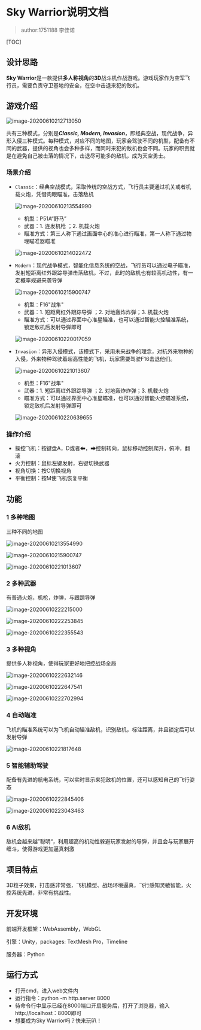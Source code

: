 # Sky Warrior说明文档

> author:1751188 李佳诺

[TOC]

## 设计思路

**Sky Warrior**是一款提供**多人称视角**的**3D**战斗机作战游戏。游戏玩家作为空军飞行员，需要负责守卫基地的安全，在空中击退来犯的敌机。

## 游戏介绍

![image-20200610212713050](C:\Users\admin\AppData\Roaming\Typora\typora-user-images\image-20200610212713050.png)

共有三种模式，分别是***Classic, Modern, Invasion***，即经典空战，现代战争，异形入侵三种模式。每种模式，对应不同的地图，玩家会驾驶不同的机型，配备有不同的武器，提供的视角也会多种多样，而同时来犯的敌机也会不同。玩家的职责就是在避免自己被击落的情况下，击退尽可能多的敌机，成为天空勇士。

### 场景介绍

- `Classic`：经典空战模式，采取传统的空战方式，飞行员主要通过机关或者机载火炮，凭借肉眼瞄准，击落敌机

  ![image-20200610213554990](C:\Users\admin\AppData\Roaming\Typora\typora-user-images\image-20200610213554990.png)

  

  - 机型：P51A“野马”
  - 武器：1. 连发机枪 ；2. 机载火炮
  - 瞄准方式：第三人称下通过画面中心的准心进行瞄准，第一人称下通过物理瞄准器瞄准

  ![image-20200610214022472](C:\Users\admin\AppData\Roaming\Typora\typora-user-images\image-20200610214022472.png)

- `Modern`：现代战争模式，智能化信息系统的空战，飞行员可以通过电子瞄准，发射短距离红外跟踪导弹击落敌机，不过，此时的敌机也有较高机动性，有一定概率规避来袭导弹

  ![image-20200610215900747](C:\Users\admin\AppData\Roaming\Typora\typora-user-images\image-20200610215900747.png)

  

  - 机型：F16"战隼"
  - 武器：1. 短距离红外跟踪导弹 ；2. 对地轰炸炸弹；3. 机载火炮
  - 瞄准方式：可以通过界面中心准星瞄准，也可以通过智能火控瞄准系统，锁定敌机后发射导弹即可

  ![image-20200610220017059](C:\Users\admin\AppData\Roaming\Typora\typora-user-images\image-20200610220017059.png)

- `Invasion`：异形入侵模式，该模式下，采用未来战争的理念，对抗外来物种的入侵，外来物种驾驶着超高性能的飞机，玩家需要驾驶F16击退他们。

  ![image-20200610221013607](C:\Users\admin\AppData\Roaming\Typora\typora-user-images\image-20200610221013607.png)

  - 机型：F16"战隼"
  - 武器：1. 短距离红外跟踪导弹 ；2. 对地轰炸炸弹；3. 机载火炮
  - 瞄准方式：可以通过界面中心准星瞄准，也可以通过智能火控瞄准系统，锁定敌机后发射导弹即可

  ![image-20200610220639655](C:\Users\admin\AppData\Roaming\Typora\typora-user-images\image-20200610220639655.png)

### 操作介绍

- 操控飞机：按键盘A，D或者⬅，➡控制转向，鼠标移动控制爬升，俯冲，翻滚
- 火力控制：鼠标左键发射，右键切换武器
- 视角切换：按C切换视角
- 平衡控制：按M使飞机恢复平衡

## 功能

### 1 多种地图

三种不同的地图

![image-20200610213554990](C:\Users\admin\AppData\Roaming\Typora\typora-user-images\image-20200610213554990.png)

![image-20200610215900747](C:\Users\admin\AppData\Roaming\Typora\typora-user-images\image-20200610215900747.png)

![image-20200610221013607](C:\Users\admin\AppData\Roaming\Typora\typora-user-images\image-20200610221013607.png)

### 2 多种武器

有普通火炮，机枪，炸弹，与跟踪导弹

![image-20200610222215000](C:\Users\admin\AppData\Roaming\Typora\typora-user-images\image-20200610222215000.png)

![image-20200610222253845](C:\Users\admin\AppData\Roaming\Typora\typora-user-images\image-20200610222253845.png)

![image-20200610222355543](C:\Users\admin\AppData\Roaming\Typora\typora-user-images\image-20200610222355543.png)

### 3 多种视角

提供多人称视角，使得玩家更好地把控战场全局

![image-20200610222632146](C:\Users\admin\AppData\Roaming\Typora\typora-user-images\image-20200610222632146.png)

![image-20200610222647541](C:\Users\admin\AppData\Roaming\Typora\typora-user-images\image-20200610222647541.png)

![image-20200610222702994](C:\Users\admin\AppData\Roaming\Typora\typora-user-images\image-20200610222702994.png)

### 4 自动瞄准

飞机的瞄准系统可以为飞机自动瞄准敌机，识别敌机，标注距离，并且锁定后可以发射导弹

![image-20200610221817648](C:\Users\admin\AppData\Roaming\Typora\typora-user-images\image-20200610221817648.png)

### 5 智能辅助驾驶

配备有先进的航电系统，可以实时显示来犯敌机的位置，还可以感知自己的飞行姿态

![image-20200610222845406](C:\Users\admin\AppData\Roaming\Typora\typora-user-images\image-20200610222845406.png)

![image-20200610223043463](C:\Users\admin\AppData\Roaming\Typora\typora-user-images\image-20200610223043463.png)



### 6 AI敌机

敌机会越来越”聪明“，利用超高的机动性躲避玩家发射的导弹，并且会与玩家展开缠斗，使得游戏更加逼真刺激

## 项目特点

3D粒子效果，打击感非常强，飞机模型、战场环境逼真，飞行感知灵敏智能，火控系统先进，非常有挑战性。

## 开发环境

前端开发框架：WebAssembly，WebGL

引擎：Unity，packages: TextMesh Pro，Timeline

服务器：Python

## 运行方式

- 打开cmd，进入web文件内
- 运行指令：python -m http.server 8000
- 待命令行中显示已经在8000端口开启服务后，打开了浏览器，输入http://localhost：8000即可
- 想要成为Sky Warrior吗？快来玩叭！